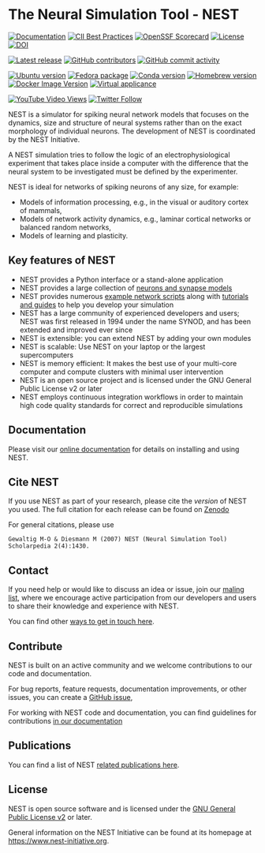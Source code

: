 # The Neural Simulation Tool - NEST

[![Documentation](https://img.shields.io/readthedocs/nest-simulator?logo=readthedocs&logo=Read%20the%20Docs&label=Documentation)](https://nest-simulator.org/documentation)
[![CII Best Practices](https://bestpractices.coreinfrastructure.org/projects/2218/badge)](https://bestpractices.coreinfrastructure.org/projects/2218)
[![OpenSSF Scorecard](https://api.scorecard.dev/projects/github.com/nest/nest-simulator/badge)](https://scorecard.dev/viewer/?uri=github.com/nest/nest-simulator)
[![License](http://img.shields.io/:license-GPLv2+-green.svg)](http://www.gnu.org/licenses/gpl-2.0.html)
[![DOI](https://zenodo.org/badge/DOI/10.5281/zenodo.10834751.svg)](https://doi.org/10.5281/zenodo.10834751)

[![Latest release](https://img.shields.io/github/release/nest/nest-simulator.svg?color=brightgreen&label=latest%20release)](https://github.com/nest/nest-simulator/releases)
[![GitHub contributors](https://img.shields.io/github/contributors/nest/nest-simulator?logo=github)](https://github.com/nest/nest-simulator)
[![GitHub commit activity](https://img.shields.io/github/commit-activity/y/nest/nest-simulator?logo=github&color=%23ff6633)](https://github.com/nest/nest-simulator)

[![Ubuntu version](https://img.shields.io/badge/ubuntu-(PPA)-blue?logo=debian)](https://nest-simulator.readthedocs.io/en/latest/installation/)
[![Fedora package](https://img.shields.io/fedora/v/nest?logo=fedora)](https://src.fedoraproject.org/rpms/nest)
[![Conda version](https://img.shields.io/conda/vn/conda-forge/nest-simulator.svg?logo=conda-forge&logoColor=white)](https://anaconda.org/conda-forge/nest-simulator)
[![Homebrew version](https://img.shields.io/homebrew/v/nest.svg?logo=apple)](https://formulae.brew.sh/formula/nest)
[![Docker Image Version](https://img.shields.io/docker/v/nest/nest-simulator?color=blue&label=docker&logo=docker&logoColor=white&sort=semver)](https://hub.docker.com/r/nest/nest-simulator)
[![Virtual applicance](https://img.shields.io/badge/VM-v3.7-blue?logo=CodeSandbox)](https://nest-simulator.readthedocs.io/en/latest/installation/livemedia.html#live-media)

[![YouTube Video Views](https://img.shields.io/youtube/views/K7KXmIv6ROY?style=social)](https://www.youtube.com/results?search_query=nest-simulator+neurons)
[![Twitter Follow](https://img.shields.io/twitter/follow/nestsimulator?style=social)](https://twitter.com/nestsimulator)

NEST is a simulator for spiking neural network models that focuses on the
dynamics, size and structure of neural systems rather than on the exact
morphology of individual neurons. The development of NEST is coordinated by the
NEST Initiative.

A NEST simulation tries to follow the logic of an electrophysiological
experiment that takes place inside a computer with the difference that the
neural system to be investigated must be defined by the experimenter.

NEST is ideal for networks of spiking neurons of any size, for example:

- Models of information processing, e.g., in the visual or auditory cortex of
  mammals,
- Models of network activity dynamics, e.g., laminar cortical networks or
  balanced random networks,
- Models of learning and plasticity.

## Key features of NEST

* NEST provides a Python interface or a stand-alone application
* NEST provides a large collection of [neurons and synapse models](https://nest-simulator.org/documentation/models/index.html)
* NEST provides numerous [example network scripts](https://nest-simulator.org/documentation/examples/index.html) along with
  [tutorials and guides](https://nest-simulator.org/documentation/get-started_index.html) to help you develop your simulation
* NEST has a large community of experienced developers and users; NEST was first released in 1994 under the name SYNOD, and has been extended and improved ever since
* NEST is extensible: you can extend NEST by adding your own modules
* NEST is scalable: Use NEST on your laptop or the largest supercomputers
* NEST is memory efficient: It makes the best use of your multi-core computer and compute clusters with minimal user intervention
* NEST is an open source project and is licensed under the GNU General Public License v2 or later
* NEST employs continuous integration workflows in order to maintain high code quality standards for correct and reproducible simulations


## Documentation

Please visit our [online documentation](https://nest-simulator.org/documentation) for details on installing and using NEST.


## Cite NEST

If you use NEST as part of your research, please cite the *version* of NEST you used.
The full citation for each release can be found on [Zenodo](https://zenodo.org/search?q=title%3ANEST%20AND%20-description%3Agraphical%20AND%20simulator&l=list&p=1&s=10&sort=publication-desc)

For general citations, please use

`Gewaltig M-O & Diesmann M (2007) NEST (Neural Simulation Tool) Scholarpedia 2(4):1430.`

## Contact


If you need help or would like to discuss an idea or issue,
join our [maling list](https://nest-simulator.org/documenation/developer_space/guidelines/mailing_list_guidelines.html),
where we encourage active participation from our developers and users to share their knowledge and experience with NEST.


You can find other [ways to get in touch here](https://nest-simulator.readthedocs.io/en/stable/community.html).


## Contribute

NEST is built on an active community and we welcome contributions to our code and documentation.


For bug reports, feature requests, documentation improvements, or other issues,
you can create a [GitHub issue](https://github.com/nest/nest-simulator/issues/new/choose),

For working with NEST code and documentation, you can find guidelines for contributions
[in our documentation](https://nest-simulator.readthedocs.io/en/stable/developer_space/index.html#contribute-to-nest)


## Publications

You can find a list of NEST [related publications here](https://www.nest-simulator.org/publications/).

## License


NEST is open source software and is licensed under the [GNU General Public
License v2](https://www.gnu.org/licenses/old-licenses/gpl-2.0.en.html) or
later.

General information on the NEST Initiative can be found at
its homepage at https://www.nest-initiative.org.
